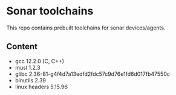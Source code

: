# Sonar toolchains

This repo contains prebuilt toolchains for sonar devices/agents.

## Content
- gcc 12.2.0 (C, C++)
- musl 1.2.3
- glibc 2.36-81-g4f4d7a13edfd2fdc57c9d76e1fd6d017fb47550c
- binutils 2.39
- linux headers 5.15.96

